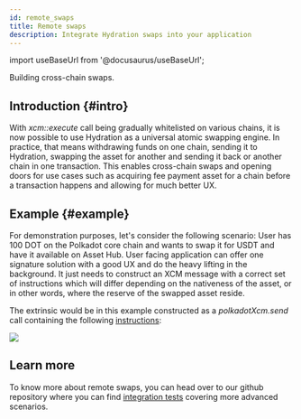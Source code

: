 ```yaml
---
id: remote_swaps
title: Remote swaps
description: Integrate Hydration swaps into your application
---
```


import useBaseUrl from '@docusaurus/useBaseUrl';

Building cross-chain swaps.

## Introduction {#intro}
With _xcm::execute_ call being gradually whitelisted on various chains, it is now possible to use Hydration as a universal atomic swapping engine. In practice, that means withdrawing funds on one chain, sending it to Hydration, swapping the asset for another and sending it back or another chain in one transaction. This enables cross-chain swaps and opening doors for use cases such as acquiring fee payment asset for a chain before a transaction happens and allowing for much better UX.

## Example {#example}
For demonstration purposes, let's consider the following scenario:
User has 100 DOT on the Polkadot core chain and wants to swap it for USDT and have it available on Asset Hub. User facing application can offer one signature solution with a good UX and do the heavy lifting in the background. It just needs to construct an XCM message with a correct set of instructions which will differ depending on the nativeness of the asset, or in other words, where the reserve of the swapped asset reside.

The extrinsic would be in this example constructed as a _polkadotXcm.send_ call containing the following [instructions](https://github.com/paritytech/xcm-format):

<div style={{textAlign: 'center'}}>
  <img src={useBaseUrl('/img/devs/remote_swaps/xcm_execute.png')} />
</div>

## Learn more
To know more about remote swaps, you can head over to our github repository where you can find [integration tests](https://github.com/galacticcouncil/HydraDX-node/blob/769c33d63d24356791c2f0e276350ebdc2914005/integration-tests/src/exchange_asset.rs#L341) covering more advanced scenarios.

